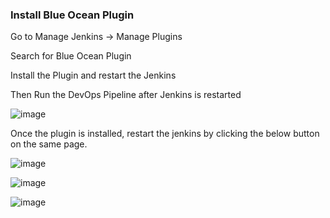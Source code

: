 ### Install Blue Ocean Plugin

Go to Manage Jenkins -> Manage Plugins

Search for Blue Ocean Plugin

Install the Plugin and restart the Jenkins

Then Run the DevOps Pipeline after Jenkins is restarted

![image](https://github.com/user-attachments/assets/2cfe28bb-acf3-4d28-b4cd-1ce553f6bb54)

Once the plugin is installed, restart the jenkins by clicking the below button on the same page.

![image](https://github.com/user-attachments/assets/e5494bab-22d8-445a-931c-1e1a3f0757c7)

![image](https://github.com/user-attachments/assets/8bddc757-4263-41b9-9b3f-df57c7b7b065)

![image](https://github.com/user-attachments/assets/79b2596c-5961-4bd0-8334-f7f77ec4691c)
